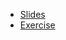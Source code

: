 - [Slides](https://docs.google.com/presentation/d/1Tty3QQehrk901jugHLF3R_54OvaRyVoeEV0yFaGsuVs/edit?usp=sharing)
- [Exercise](https://github.com/jdassonvil/simplon-devops/blob/main/5%20-%20GH%20Actions%20advanced/practice.md)
